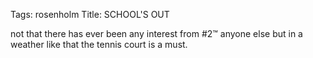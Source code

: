 Tags: rosenholm
Title: SCHOOL'S OUT
  
not that there has ever been any interest from #2™ anyone else but in a weather like that the tennis court is a must.
